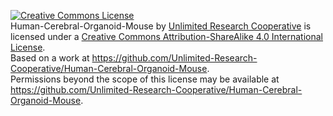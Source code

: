 <a rel="license" href="http://creativecommons.org/licenses/by-sa/4.0/"><img alt="Creative Commons License" style="border-width:0" src="https://i.creativecommons.org/l/by-sa/4.0/88x31.png" /></a><br /><span xmlns:dct="http://purl.org/dc/terms/" property="dct:title">Human-Cerebral-Organoid-Mouse</span> by <a xmlns:cc="http://creativecommons.org/ns#" href="https://github.com/Unlimited-Research-Cooperative/Human-Cerebral-Organoid-Mouse" property="cc:attributionName" rel="cc:attributionURL">Unlimited Research Cooperative</a> is licensed under a <a rel="license" href="http://creativecommons.org/licenses/by-sa/4.0/">Creative Commons Attribution-ShareAlike 4.0 International License</a>.<br />Based on a work at <a xmlns:dct="http://purl.org/dc/terms/" href="https://github.com/Unlimited-Research-Cooperative/Human-Cerebral-Organoid-Mouse" rel="dct:source">https://github.com/Unlimited-Research-Cooperative/Human-Cerebral-Organoid-Mouse</a>.<br />Permissions beyond the scope of this license may be available at <a xmlns:cc="http://creativecommons.org/ns#" href="https://github.com/Unlimited-Research-Cooperative/Human-Cerebral-Organoid-Mouse" rel="cc:morePermissions">https://github.com/Unlimited-Research-Cooperative/Human-Cerebral-Organoid-Mouse</a>.


